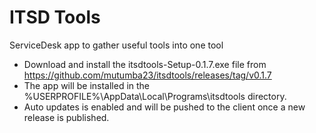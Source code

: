 # ITSD Tools
ServiceDesk app to gather useful tools into one tool

* Download and install the itsdtools-Setup-0.1.7.exe file from https://github.com/mutumba23/itsdtools/releases/tag/v0.1.7
* The app will be installed in the %USERPROFILE%\AppData\Local\Programs\itsdtools directory.
* Auto updates is enabled and will be pushed to the client once a new release is published.
